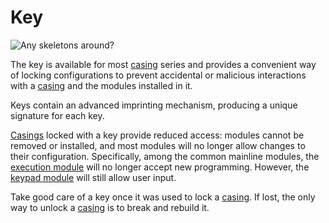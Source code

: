 # Key

![Any skeletons around?](item:tis3d:key)

The key is available for most [casing](../block/casing.md) series and provides a convenient way of locking configurations to prevent accidental or malicious interactions with a [casing](../block/casing.md) and the modules installed in it.

Keys contain an advanced imprinting mechanism, producing a unique signature for each key.

[Casings](../block/casing.md) locked with a key provide reduced access: modules cannot be removed or installed, and most modules will no longer allow changes to their configuration. Specifically, among the common mainline modules, the [execution module](moduleExecution.md) will no longer accept new programming. However, the [keypad module](moduleKeypad.md) will still allow user input.

Take good care of a key once it was used to lock a [casing](../block/casing.md). If lost, the only way to unlock a [casing](../block/casing.md) is to break and rebuild it.
